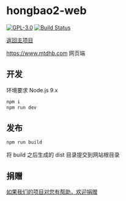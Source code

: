 # hongbao2-web

[![GPL-3.0](https://img.shields.io/badge/license-GPL--3.0-blue.svg)](LICENSE)
[![Build Status](https://travis-ci.org/game-helper/hongbao2-web.svg?branch=master)](https://travis-ci.org/game-helper/hongbao2-web)

[返回主项目](https://github.com/game-helper/hongbao2)

https://www.mtdhb.com 网页端

## 开发

环境要求 Node.js 9.x

```bash
npm i
npm run dev
```

## 发布

```bash
npm run build
```

将 build 之后生成的 dist 目录提交到网站根目录

## 捐赠

[如果我们的项目对您有帮助，欢迎捐赠](https://github.com/game-helper/donate)
